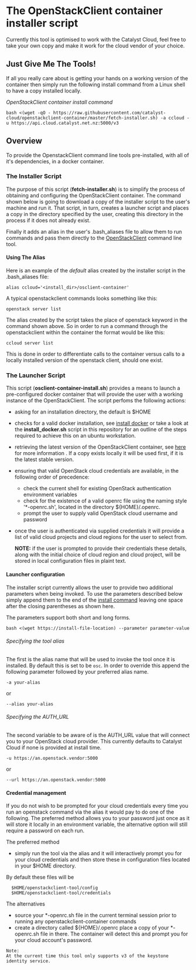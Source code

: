 # The OpenStackClient container installer script

Currently this tool is optimised to work with the Catalyst Cloud, feel free to take your own copy and make it work for the cloud vendor of your choice.

## Just Give Me The Tools!
If all you really care about is getting your hands on a working version of the container then simply run the following install command from a Linux shell to have a copy installed locally.

*OpenStackClient container install command*

<a name="install-command">

```
bash <(wget -qO - https://raw.githubusercontent.com/catalyst-cloud/openstackclient-container/master/fetch-installer.sh) -a ccloud -u https://api.cloud.catalyst.net.nz:5000/v3
```
</a>

## Overview
To provide the OpenstackClient command line tools pre-installed, with all of it's dependencies, in a docker container.

### The Installer Script
The purpose of this script (__fetch-installer.sh__) is to simplify the process of obtaining and configuring the OpenStackClient container. The command shown below is going to download a copy of the installer script to the user's machine and run it. That script, in turn, creates a launcher script and places a copy in the directory specified by the user, creating this directory in the process if it does not already exist.

Finally it adds an alias in the user's .bash_aliases file to allow them to run commands and pass them directly to the [OpenStackClient](https://docs.openstack.org/python-openstackclient/latest/) command line tool.

#### Using The Alias
Here is an example of the _default_ alias created by the installer script in the .bash_aliases file:

```
alias ccloud='<install_dir>/osclient-container'
```
A typical openstackclient commands looks something like this:

```
openstack server list
```

The alias created by the script takes the place of openstack keyword in the command shown above. So in order to run a command through the openstackclient within the container the format would be like this:

```
ccloud server list
```

This is done in order to differentiate calls to the container versus calls to a locally installed version of the openstack client, should one exist.

### The Launcher Script
This script (__osclient-container-install.sh__) provides a means to launch a pre-configured docker container that will provide the user with a working instance of the OpenStackClient. The script perfoms the following actions:

- asking for an installation directory, the default is $HOME
- checks for a valid docker installation, see [install docker](https://docs.docker.com/install/) or take a look at the __install_docker.sh__ script in this repository for an outline of the steps required to achieve this on an ubuntu workstation.
- retrieving the latest version of the OpenStackClient container, see [here](container-README.md) for more information . If a copy exists locally it will be used first, if it is the latest stable version.
- ensuring that valid OpenStack cloud credentials are available, in the following order of precedence:
  - check the current shell for existing OpenStack authentication environment variables
  - check for the existence of a valid openrc file using the naming style '*-openrc.sh', located in the directory ${HOME}/.openrc.
  - prompt the user to supply valid OpenStack cloud username and password
- once the user is authenticated via supplied credentials it will provide a list of valid cloud projects and cloud regions for the user to select from.


  __NOTE:__ if the user is prompted to provide their credentials these details, along with the initial choice of cloud region and cloud project, will be stored in local configuration files in plaint text.

#### Launcher configuration

The installer script currently allows the user to provide two additional parameters when being invoked. To use the parameters described below simply append them to the end of the [install command](#install-command) leaving one space after the closing parentheses as shown here.

The parameters support both short and long forms.

```
bash <(wget https://install-file-location) --parameter parameter-value
```

###### Specifying the tool alias

The first is the alias name that will be used to invoke the tool once it is installed. By default this is set to be ``osc``. In order to override this append the following parameter followed by your preferred alias name.

```
-a your-alias
```
or
```
--alias your-alias
```

###### Specifying the AUTH_URL

The second variable to be aware of is the AUTH_URL value that will connect you to your OpenStack cloud provider. This currently defaults to Catalyst Cloud if none is provided at install time.

```
-u https://an.openstack.vendor:5000
```
or
```
--url https://an.openstack.vendor:5000
```

#### Credential management

If you do not wish to be prompted for your cloud credentials every time you run an openstack command via the alias it would pay to do one of the following. The preferred method allows you to your password just once as it will store it locally in an environment variable, the alternative option will still require a password on each run.

The preferred method
- simply run the tool via the alias and it will interactively prompt you for your cloud credentials and then store these in configuration files located in your $HOME directory.

By default these files will be

```bash_aliases
  $HOME/openstackclient-tool/config
  $HOME/openstackclient-tool/credentials
```

The alternatives
- source your *-openrc.sh file in the current terminal session prior to running any openstackclient-container commands
- create a directory called ${HOME}/.openrc place a copy of your *-openrc.sh file in there. The container will detect this and prompt you for your cloud account's password.

```
Note:
At the current time this tool only supports v3 of the keystone identity service.

```
